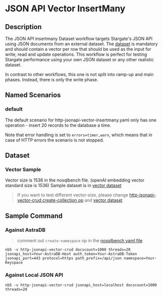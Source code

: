 # JSON API Vector InsertMany

## Description

The JSON API insertmany Dataset workflow targets Stargate's JSON API using JSON documents from an external dataset.
The [dataset](#dataset) is mandatory and should contain a vector per row that should be used as the input for write, read and update operations.
This workflow is perfect for testing Stargate performance using your own JSON dataset or any other realistic dataset.

In contrast to other workflows, this one is not split into ramp-up and main phases. Instead, there is only the write phase.

## Named Scenarios

### default

The default scenario for http-jsonapi-vector-insertmany.yaml only has one operation - insert 20 records to the database
a time.

Note that error handling is set to `errors=timer,warn`, which means that in case of HTTP errors the scenario is not stopped.

## Dataset

### Vector Sample

Vector size is 1536 in the nosqlbench file. (openAI embedding vector standard size is 1536)
Sample dataset is in [vector dataset](vector-dataset.txt)

> If you want to test different vector-size, please change [http-jsonapi-vector-crud create-collection op](http-jsonapi-vector-crud.yaml) and [vector dataset](vector-dataset.txt)


## Sample Command

### Against AstraDB

> comment out `create-namespace` op in the [nosqlbench yaml file](http-jsonapi-vector-crud.yaml)

```
nb5 -v http-jsonapi-vector-crud docscount=1000 threads=20 jsonapi_host=Your-AstraDB-Host auth_token=Your-AstraDB-Token jsonapi_port=443 protocol=https path_prefix=/api/json namespace=Your-Keyspace
```

### Against Local JSON API

```
nb5 -v http-jsonapi-vector-crud jsonapi_host=localhost docscount=1000 threads=20
```

